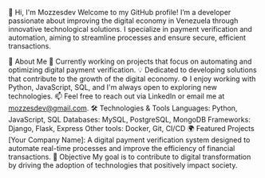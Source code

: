 👋 Hi, I'm Mozzesdev
Welcome to my GitHub profile! I’m a developer passionate about improving the digital economy in Venezuela through innovative technological solutions. I specialize in payment verification and automation, aiming to streamline processes and ensure secure, efficient transactions.

🚀 About Me
🌱 Currently working on projects that focus on automating and optimizing digital payment verification.
💡 Dedicated to developing solutions that contribute to the growth of the digital economy.
⚙️ I enjoy working with Python, JavaScript, SQL, and I'm always open to exploring new technologies.
📫 Feel free to reach out via LinkedIn or email me at mozzesdev@gmail.com.
🛠️ Technologies & Tools
Languages: Python, JavaScript, SQL
Databases: MySQL, PostgreSQL, MongoDB
Frameworks: Django, Flask, Express
Other tools: Docker, Git, CI/CD
🌍 Featured Projects
[Your Company Name]: A digital payment verification system designed to automate real-time processes and improve the efficiency of financial transactions.
🎯 Objective
My goal is to contribute to digital transformation by driving the adoption of technologies that positively impact society.
